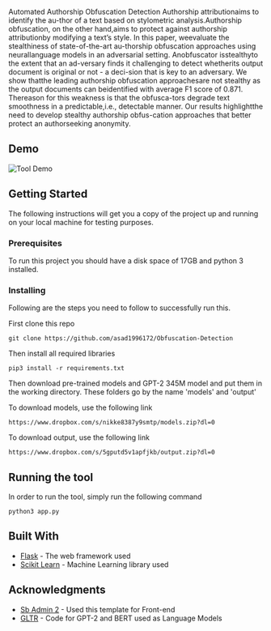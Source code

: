 Automated Authorship Obfuscation Detection
Authorship attributionaims to identify the au-thor  of  a  text  based  on  stylometric  analysis.Authorship  obfuscation,  on  the  other  hand,aims to protect against authorship attributionby modifying a text’s style.  In this paper, weevaluate the stealthiness of state-of-the-art au-thorship obfuscation approaches using neurallanguage models in an adversarial setting.  Anobfuscator isstealthyto the extent that an ad-versary finds it challenging to detect whetherits output document is original or not - a deci-sion that is key to an adversary.  We show thatthe leading authorship obfuscation approachesare not stealthy as the output documents can beidentified with average F1 score of 0.871. Thereason for this weakness is that the obfusca-tors degrade text smoothness in a predictable,i.e., detectable manner.  Our results highlightthe need to develop stealthy authorship obfus-cation approaches that better protect an authorseeking anonymity.

## Demo
![Tool Demo](https://github.com/asad1996172/Obfuscation-Detection/blob/master/final_demo.gif)

## Getting Started

The following instructions will get you a copy of the project up and running on your local machine for testing purposes.

### Prerequisites

To run this project you should have a disk space of 17GB and python 3 installed.

### Installing

Following are the steps you need to follow to successfully run this.

First clone this repo

```
git clone https://github.com/asad1996172/Obfuscation-Detection
```

Then install all required libraries

```
pip3 install -r requirements.txt
```

Then download pre-trained models and GPT-2 345M model and put them in the working directory. These folders go by the name 'models' and 'output' 

To download models, use the following link
```
https://www.dropbox.com/s/nikke8387y9smtp/models.zip?dl=0
```

To download output, use the following link
```
https://www.dropbox.com/s/5gputd5v1apfjkb/output.zip?dl=0
```

## Running the tool

In order to run the tool, simply run the following command

```
python3 app.py
```

## Built With

* [Flask](http://flask.palletsprojects.com/en/1.1.x/) - The web framework used
* [Scikit Learn](https://scikit-learn.org/stable/) - Machine Learning library used


## Acknowledgments

* [Sb Admin 2](https://startbootstrap.com/themes/sb-admin-2/) - Used this template for Front-end
* [GLTR](https://github.com/HendrikStrobelt/detecting-fake-text) - Code for GPT-2 and BERT used as Language Models


